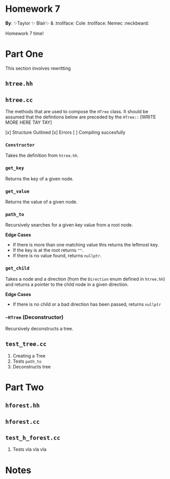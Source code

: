 # Homework 7

**By**: :sparkles:Taylor :sparkles: Blair:sparkles: & :trollface: Cole :trollface: Nemec :neckbeard:


Homework 7 time!

# Part One

This section involves rewritting

## `htree.hh`


## `htree.cc`

The methods that are used to compose the `HTree` class. It should be assumed that the defintions below are preceded by the `HTree::` [WRITE MORE HERE TAY TAY] 

[x] Structure Outlined
[x] Errors
[ ] Compiling succesfully

### `Constructor`

Takes the definition from `htree.hh`. 

### `get_key`

Returns the key of a given node. 

### `get_value`

Returns the value of a given node.

### `path_to`

Recursively searches for a given key value from a root node.

**Edge Cases**

 + If there is more than one matching value this returns the leftmost key. 
 + If the key is at the root returns `""`.
 + If there is no value found, returns `nullptr`.

### `get_child`

Takes a node and a direction (from the `Direction` enum defined in `htree.hh`) and returns a pointer to the child node in a given direction.

**Edge Cases**

 + If there is no child or a bad direction has been passed, returns `nullptr`
 


### `~HTree` (Deconstructor)

Recursively deconstructs a tree. 


## `test_tree.cc`

1. Creating a Tree
2. Tests `path_to`
3. Deconstructs tree


# Part Two

## `hforest.hh`


## `hforest.cc`


## `test_h_forest.cc`

1. Tests vla vla vla


# Notes


